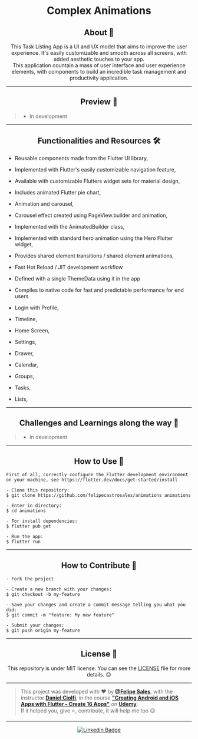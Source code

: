 <p align="center">
      <img src="" width="" alt=""/>
</p>

<h1 align="center">Complex Animations</h1>

<h2 align="center">About 📖</h2>
   
<p align="center">
  This Task Listing App is a UI and UX model that aims to improve the user experience. It's easily customizable and smooth across all screens, with added aesthetic touches to your app.<br>
  This application countain a mass of user interface and user experience elements, with components to build an incredible task management and productivity application.<br>
</p>

---

<h2 align="center">Preview 📱</h2>

   > * In development
---

<h2 align="center">Functionalities and Resources 🛠️</h2>

   <p>

- Reusable components made from the Flutter UI library,
- Implemented with Flutter's easily customizable navigation feature,
- Available with customizable Flutters widget sets for material design,
- Includes animated Flutter pie chart,
- Animation and carousel,
- Carousel effect created using PageView.builder and animation,
- Implemented with the AnimatedBuilder class,
- Implemented with standard hero animation using the Hero Flutter widget,
- Provides shared element transitions / shared element animations,
- Fast Hot Reload / JIT development workflow
- Defined with a single ThemeData using it in the app
- Compiles to native code for fast and predictable performance for end users
- Login with Profile,
- Timeline,
- Home Screen,
- Settings,
- Drawer,
- Calendar,
- Groups,
- Tasks,
- Lists,

   </p>

---

<h2 align="center">Challenges and Learnings along the way 🤯</h2>

   > * In development

---

<h2 align="center">How to Use 🤔</h2>

   ```
   First of all, correctly configure the Flutter development environment on your machine, see https://flutter.dev/docs/get-started/install
   
   - Clone this repository:
   $ git clone https://github.com/felipecastrosales/animations animations

   - Enter in directory:
   $ cd animations

   - For install dependencies:
   $ flutter pub get

   - Run the app: 
   $ flutter run
   ```

---

<h2 align="center">How to Contribute 💪</h2>

   ```
   - Fork the project 

   - Create a new branch with your changes:
   $ git checkout -b my-feature

   - Save your changes and create a commit message telling you what you did:
   $ git commit -m "feature: My new feature"

   - Submit your changes:
   $ git push origin my-feature
   ```

---

<h2 align="center">License 📝</h2>

<p align="center">
   This repository is under MIT license. You can see the <a href="https://github.com/felipecastrosales/animations/blob/master/LICENSE">LICENSE</a> file for more details. 😉
</p>

   ---

   >This project was developed with ❤️ by **[@Felipe Sales](https://www.linkedin.com/in/felipecastrosales/)**, with the instructor **[Daniel Ciolfi](https://linkedin.com/in/danielciolfi)**, in the course  **["Creating Android and iOS Apps with Flutter - Create 16 Apps"](https://www.udemy.com/course/curso-completo-flutter-app-android-ios)** on **[Udemy](https://www.udemy.com/)**.<br>
   If it helped you, give ⭐, contribute, it will help me too 😉

---

   <div align="center">

   [![Linkedin Badge](https://img.shields.io/badge/-Felipe%20Sales-292929?style=flat-square&logo=Linkedin&logoColor=white&link=https://www.linkedin.com/in/felipecastrosales/)](https://www.linkedin.com/in/felipecastrosales/)

   </div>